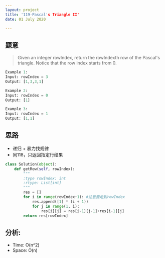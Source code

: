 ```yaml
---
layout: project
title: '119-Pascal's Triangle II'
date: 01 July 2020

---
```

## 题意
> Given an integer rowIndex, return the rowIndexth row of the Pascal's triangle.
> Notice that the row index starts from 0.

~~~python
Example 1:
Input: rowIndex = 3
Output: [1,3,3,1]

Example 2:
Input: rowIndex = 0
Output: [1]

Example 3:
Input: rowIndex = 1
Output: [1,1]
~~~

## 思路
- 递归 + 暴力找规律
- 同118，只返回指定行结果

~~~python
class Solution(object):
    def getRow(self, rowIndex):
        """
        :type rowIndex: int
        :rtype: List[int]
        """
        res = []
        for i in range(rowIndex+1): #注意要走到rowIndex
            res.append([1] * (i + 1))
            for j in range(1, i):
                res[i][j] = res[i-1][j-1]+res[i-1][j]
        return res[rowIndex]
~~~

## 分析:
- Time: O(n^2) 
- Space: O(n) 
